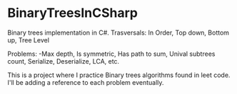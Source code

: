 # BinaryTreesInCSharp
Binary trees implementation in C#. 
Trasversals: In Order, Top down, Bottom up, Tree Level

Problems:
-Max depth, Is symmetric, Has path to sum, Unival subtrees count, Serialize, Deserialize, LCA, etc.

This is a project where I practice Binary trees algorithms found in leet code. I'll be adding a reference to each problem eventually.



